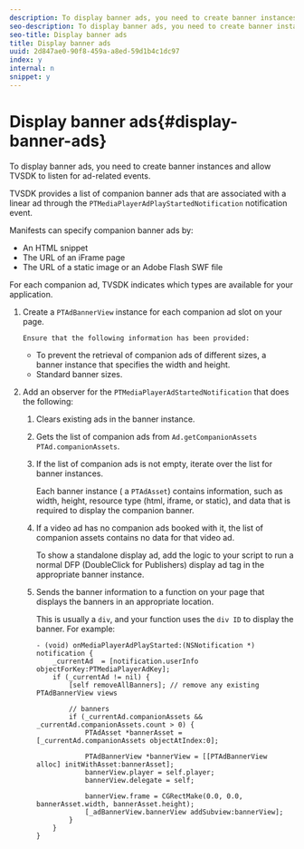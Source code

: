 ```yaml
---
description: To display banner ads, you need to create banner instances and allow TVSDK to listen for ad-related events.
seo-description: To display banner ads, you need to create banner instances and allow TVSDK to listen for ad-related events.
seo-title: Display banner ads
title: Display banner ads
uuid: 2d847ae0-90f8-459a-a8ed-59d1b4c1dc97
index: y
internal: n
snippet: y
---
```


# Display banner ads{#display-banner-ads}

To display banner ads, you need to create banner instances and allow TVSDK to listen for ad-related events.

TVSDK provides a list of companion banner ads that are associated with a linear ad through the `PTMediaPlayerAdPlayStartedNotification` notification event.

Manifests can specify companion banner ads by:

* An HTML snippet 
* The URL of an iFrame page 
* The URL of a static image or an Adobe Flash SWF file

For each companion ad, TVSDK indicates which types are available for your application. 

1. Create  a `PTAdBannerView`  instance for each companion ad slot on your page.

       Ensure that the following information has been provided:

    * To prevent the retrieval of companion ads of different sizes, a banner instance that specifies the width and height. 
    * Standard banner sizes.

1. Add an observer for the `PTMediaPlayerAdStartedNotification` that does the following:
   1. Clears existing ads in the banner instance.
   1. Gets the list of companion ads from `Ad.getCompanionAssets` `PTAd.companionAssets`.
   1. If the list of companion ads is not empty, iterate over the list for banner instances.
   
      Each banner instance ( a `PTAdAsset`) contains information, such as width, height, resource type (html, iframe, or static), and data that is required to display the companion banner.   
   1. If a video ad has no companion ads booked with it, the list of companion assets contains no data for that video ad.
   
      To show a standalone display ad, add the logic to your script to run a normal DFP (DoubleClick for Publishers) display ad tag in the appropriate banner instance.   
   1. Sends the banner information to a function on your page that displays the banners in an appropriate location.
   
      This is usually a `div`, and your function uses the `div ID` to display the banner. For example:

      ```   
      - (void) onMediaPlayerAdPlayStarted:(NSNotification *) notification { 
          _currentAd  = [notification.userInfo  objectForKey:PTMediaPlayerAdKey];  
          if (_currentAd != nil) { 
              [self removeAllBanners]; // remove any existing PTAdBannerView views 
       
              // banners 
              if (_currentAd.companionAssets && _currentAd.companionAssets.count > 0) { 
                  PTAdAsset *bannerAsset = [_currentAd.companionAssets objectAtIndex:0]; 
       
                  PTAdBannerView *bannerView = [[PTAdBannerView alloc] initWithAsset:bannerAsset];  
                  bannerView.player = self.player; 
                  bannerView.delegate = self; 
       
                  bannerView.frame = CGRectMake(0.0, 0.0, bannerAsset.width, bannerAsset.height);  
                  [_adBannerView.bannerView addSubview:bannerView]; 
              } 
          } 
      }
      ```

